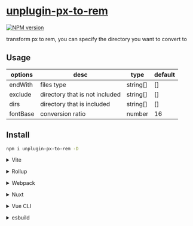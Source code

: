 # [unplugin-px-to-rem](https://github.com/legend402/unplugin-px-to-rem)

[![NPM version](https://www.npmjs.com/package/unplugin-px-to-rem?color=a1b858&label=)](https://www.npmjs.com/package/unplugin-px-to-rem)

transform px to rem, you can specify the directory you want to convert to

## Usage

| options  | desc                           | type     | default |
| -------- | ------------------------------ | -------- | ------- |
| endWith  | files type                     | string[] | []      |
| exclude  | directory that is not included | string[] | []      |
| dirs     | directory that is included    | string[] | []      |
| fontBase | conversion ratio               | number   | 16      |

## Install

```bash
npm i unplugin-px-to-rem -D
```

<details>
<summary>Vite</summary><br>

```ts
// vite.config.ts
import UnpluginPxToRem from 'unplugin-px-to-rem/vite'

export default defineConfig({
  plugins: [
    UnpluginPxToRem ({ /* options */ }),
  ],
})
```

Example: [`playground/`](./playground/)

<br></details>

<details>
<summary>Rollup</summary><br>

```ts
// rollup.config.js
import UnpluginPxToRem  'unplugin-px-to-rem/rollup'

export default {
  plugins: [
    UnpluginPxToRem ({ /* options */ }),
  ],
}
```

<br></details>

<details>
<summary>Webpack</summary><br>

```ts
// webpack.config.js
module.exports = {
  /* ... */
  plugins: [
    require('unplugin-px-to-rem/webpack')({ /* options */ })
  ]
}
```

<br></details>

<details>
<summary>Nuxt</summary><br>

```ts
// nuxt.config.js
export default {
  buildModules: [
    ['unplugin-px-to-rem/nuxt', { /* options */ }],
  ],
}
```

> This module works for both Nuxt 2 and [Nuxt Vite](https://github.com/nuxt/vite)

<br></details>

<details>
<summary>Vue CLI</summary><br>

```ts
// vue.config.js
module.exports = {
  configureWebpack: {
    plugins: [
      require('unplugin-px-to-rem/webpack')({ /* options */ }),
    ],
  },
}
```

Example: [`playground2/`](./playground2/)

<br></details>

<details>
<summary>esbuild</summary><br>

```ts
// esbuild.config.js
import { build } from 'esbuild'
import UnpluginPxToRem from 'unplugin-px-to-rem/esbuild'

build({
  plugins: [UnpluginPxToRem ()],
})
```

<br></details>
